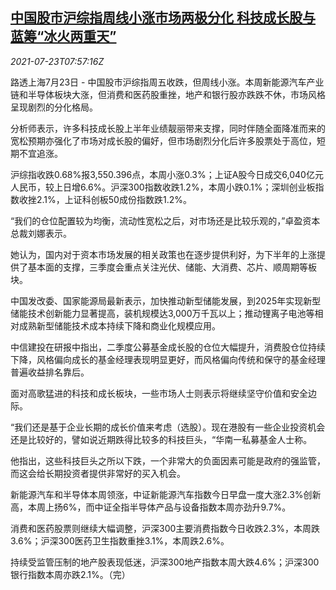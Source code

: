 <!--1627027262000-->
[中国股市沪综指周线小涨市场两极分化 科技成长股与蓝筹“冰火两重天”](https://cn.reuters.com/article/china-stock-market-tech-0723-idCNKBS2ET0MO)
------

<div><i>2021-07-23T07:57:16Z</i></div><p>路透上海7月23日 - 中国股市沪综指周五收跌，但周线小涨。本周新能源汽车产业链和半导体板块大涨，但消费和医药股重挫，地产和银行股亦跌跌不休，市场风格呈现剧烈的分化格局。</p><p>分析师表示，许多科技成长股上半年业绩靓丽带来支撑，同时伴随全面降准而来的宽松预期亦强化了市场对成长股的偏好，但市场剧烈分化后许多股票处于高位，短期不宜追涨。</p><p>沪综指收跌0.68%报3,550.396点，本周小涨0.3%；上证A股今日成交6,040亿元人民币，较上日增6.6%。沪深300指数收跌1.2%，本周小跌0.1%；深圳创业板指数收挫2.1%，上证科创板50成份指数跌1.2%。</p><p>“我们的仓位配置较为均衡，流动性宽松之后，对市场还是比较乐观的，”卓盈资本总裁刘娜表示。</p><p>她认为，国内对于资本市场发展的相关政策也在逐步提供利好，为下半年的上涨提供了基本面的支撑，三季度会重点关注光伏、储能、大消费、芯片、顺周期等板块。</p><p>中国发改委、国家能源局最新表示，加快推动新型储能发展，到2025年实现新型储能技术创新能力显著提高，装机规模达3,000万千瓦以上；推动锂离子电池等相对成熟新型储能技术成本持续下降和商业化规模应用。</p><p>中信建投在研报中指出，二季度公募基金成长股的仓位大幅提升，消费股仓位持续下降，风格偏向成长的基金经理表现明显更好，而风格偏向传统和保守的基金经理普遍收益排名靠后。</p><p>面对高歌猛进的科技和成长板块，一些市场人士则表示将继续坚守价值和安全边际。</p><p>“我们还是基于企业长期的成长价值来考虑（选股）。现在港股有一些企业投资机会还是比较好的，譬如说近期跌得比较多的科技巨头，“华南一私募基金人士称。</p><p>他指出，这些科技巨头之所以下跌，一个非常大的负面因素可能是政府的强监管，而这会给长期投资者提供非常好的买入机会。</p><p>新能源汽车和半导体本周领涨，中证新能源汽车指数今日早盘一度大涨2.3%创新高，本周上扬6%，而中证全指半导体产品与设备指数本周亦劲升9.7%。</p><p>消费和医药股票则继续大幅调整，沪深300主要消费指数今日收跌2.3%，本周跌3.6%；沪深300医药卫生指数重挫3.1%，本周跌2.6%。</p><p>持续受监管压制的地产股表现低迷，沪深300地产指数本周大跌4.6%；沪深300银行指数本周亦跌2.1%。（完）</p>
